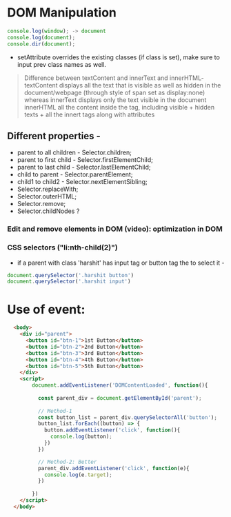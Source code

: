 # DOM Manipulation
```javascript
console.log(window); -> document
console.log(document);
console.dir(document);
```
* setAttribute overrides the existing classes (if class is set), make sure to input prev class names as well.

> Difference between textContent and innerText and innerHTML- 
textContent displays all the text that is visible as well as hidden in the document/webpage (through style of span set as display:none) whereas innerText displays only the text visible in the document
innerHTML all the content inside the tag, including visible + hidden texts + all the innert tags along with attributes


## Different properties -
* parent to all children - Selector.children;
* parent to first child - Selector.firstElementChild;
* parent to last child - Selector.lastElementChild;
* child to parent - Selector.parentElement;
* child1 to child2 - Selector.nextElementSibling;
* Selector.replaceWith;
* Selector.outerHTML;
* Selector.remove;
* Selector.childNodes ?
### Edit and remove elements in DOM (video): optimization in DOM
### CSS selectors ("li:nth-child(2)")
* if a parent with class 'harshit' has input tag or button tag the to select it - 
```javascript
document.querySelector('.harshit button')
document.querySelector('.harshit input')
```

# Use of event:

```html
  <body>
    <div id="parent"> 
      <button id="btn-1">1st Button</button> 
      <button id="btn-2">2nd Button</button> 
      <button id="btn-3">3rd Button</button> 
      <button id="btn-4">4th Button</button> 
      <button id="btn-5">5th Button</button> 
    </div>
    <script>
        document.addEventListener('DOMContentLoaded', function(){
          
          const parent_div = document.getElementById('parent');
          
          // Method-1
          const button_list = parent_div.querySelectorAll('button');
          button_list.forEach((button) => {
            button.addEventListener('click', function(){
              console.log(button);
            })
          })

          // Method-2: Better
          parent_div.addEventListener('click', function(e){
            console.log(e.target);
          })
          
        })
    </script>
  </body>
```
